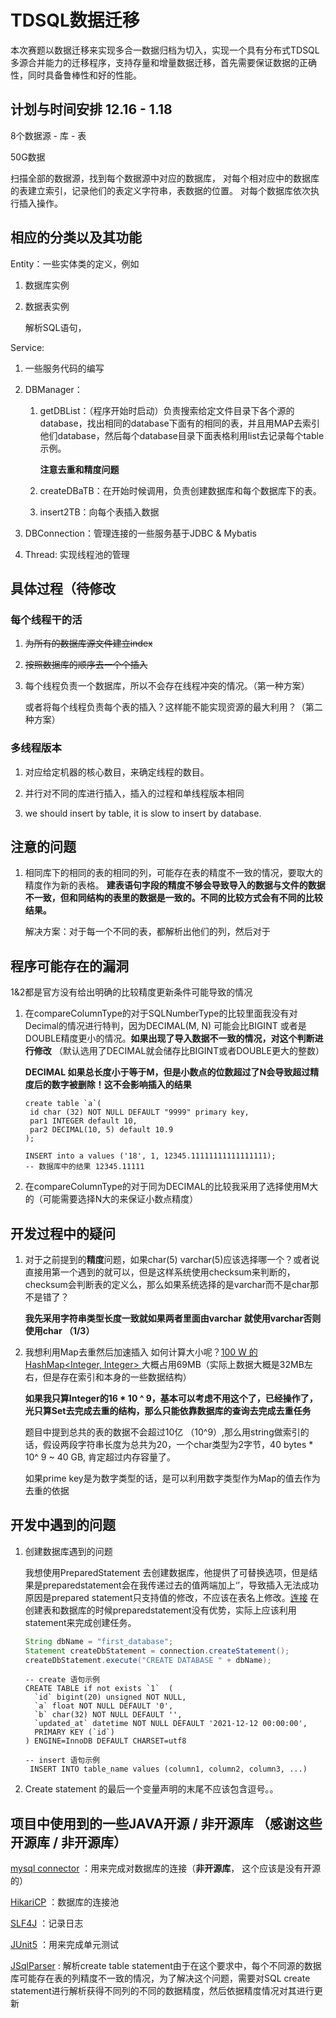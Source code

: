 # TDSQL数据迁移

本次赛题以数据迁移来实现多合一数据归档为切入，实现一个具有分布式TDSQL多源合并能力的迁移程序，支持存量和增量数据迁移，首先需要保证数据的正确性，同时具备鲁棒性和好的性能。

## 计划与时间安排 12.16 - 1.18

8个数据源 - 库 - 表

50G数据

扫描全部的数据源，找到每个数据源中对应的数据库，
对每个相对应中的数据库的表建立索引，记录他们的表定义字符串，表数据的位置。
对每个数据库依次执行插入操作。

## 相应的分类以及其功能
Entity：一些实体类的定义，例如

1. 数据库实例

2. 数据表实例

   解析SQL语句，

Service:

1. 一些服务代码的编写

2. DBManager：

   1. getDBList：（程序开始时启动）负责搜索给定文件目录下各个源的database，找出相同的database下面有的相同的表，并且用MAP去索引他们database，然后每个database目录下面表格利用list去记录每个table示例。

      **注意去重和精度问题**

   2. createDBaTB：在开始时候调用，负责创建数据库和每个数据库下的表。

   3. insert2TB：向每个表插入数据

3. DBConnection：管理连接的一些服务基于JDBC & Mybatis

3. Thread: 实现线程池的管理

## 具体过程（待修改

### 每个线程干的活

1. ~~为所有的数据库源文件建立index~~

2. ~~按照数据库的顺序去一个个插入~~ 


1. 每个线程负责一个数据库，所以不会存在线程冲突的情况。（第一种方案）

   或者将每个线程负责每个表的插入？这样能不能实现资源的最大利用？（第二种方案）

### 多线程版本

1. 对应给定机器的核心数目，来确定线程的数目。

2. 并行对不同的库进行插入，插入的过程和单线程版本相同

3. we should insert by table, it is slow to insert by database.

## 注意的问题

1. 相同库下的相同的表的相同的列，可能存在表的精度不一致的情况，要取大的精度作为新的表格。 **建表语句字段的精度不够会导致导入的数据与文件的数据不一致，但和同结构的表里的数据是一致的。不同的比较方式会有不同的比较结果。**

   解决方案：对于每一个不同的表，都解析出他们的列，然后对于

## 程序可能存在的漏洞

1&2都是官方没有给出明确的比较精度更新条件可能导致的情况

1. 在compareColumnType的对于SQLNumberType的比较里面我没有对Decimal的情况进行特判，因为DECIMAL(M, N) 可能会比BIGINT 或者是DOUBLE精度更小的情况。**如果出现了导入数据不一致的情况，对这个判断进行修改** （默认选用了DECIMAL就会储存比BIGINT或者DOUBLE更大的整数）

   **DECIMAL 如果总长度小于等于M，但是小数点的位数超过了N会导致超过精度后的数字被删除！这不会影响插入的结果**

   ```mysql
   create table `a`(
   	id char (32) NOT NULL DEFAULT "9999" primary key,
   	par1 INTEGER default 10,
   	par2 DECIMAL(10, 5) default 10.9
   );
   
   INSERT into a values ('18', 1, 12345.11111111111111111);
   -- 数据库中的结果 12345.11111
   ```

   

2. 在compareColumnType的对于同为DECIMAL的比较我采用了选择使用M大的（可能需要选择N大的来保证小数点精度）

## 开发过程中的疑问

1. 对于之前提到的**精度**问题，如果char(5) varchar(5)应该选择哪一个？或者说直接用第一个遇到的就可以，但是这样系统使用checksum来判断的，checksum会判断表的定义么，那么如果系统选择的是varchar而不是char那不是错了？

   **我先采用字符串类型长度一致就如果两者里面由varchar 就使用varchar否则使用char （1/3）**
   
2. 我想利用Map去重然后加速插入 如何计算大小呢？[100 W 的HashMap<Integer, Integer> ](https://blog.csdn.net/qq_27657429/article/details/81264666) 大概占用69MB（实际上数据大概是32MB左右，但是存在索引和本身的一些数据结构）

   **如果我只算Integer的16 * 10 ^ 9，基本可以考虑不用这个了，已经操作了，光只算Set去完成去重的结构，那么只能依靠数据库的查询去完成去重任务**

   题目中提到总共的表的数据不会超过10亿 （10^9）,那么用string做索引的话，假设两段字符串长度为总共为20，一个char类型为2字节，40 bytes * 10^ 9 ~ 40 GB, 肯定超过内存容量了。

   如果prime key是为数字类型的话，是可以利用数字类型作为Map的值去作为去重的依据


## 开发中遇到的问题

1. 创建数据库遇到的问题

   我想使用PreparedStatement 去创建数据库，他提供了可替换选项，但是结果是preparedstatement会在我传递过去的值两端加上‘’，导致插入无法成功 原因是prepared statement只支持值的修改，不应该在表名上修改。[连接](https://stackoverflow.com/questions/26582722/unable-to-create-database-using-prepared-statements-in-mysql) 在创建表和数据库的时候preparedstatement没有优势，实际上应该利用statement来完成创建任务。

   ```java
   String dbName = "first_database";
   Statement createDbStatement = connection.createStatement();
   createDbStatement.execute("CREATE DATABASE " + dbName);
   ```

   ```mysql
   -- create 语句示例
   CREATE TABLE if not exists `1`  (
     `id` bigint(20) unsigned NOT NULL,
     `a` float NOT NULL DEFAULT '0',
     `b` char(32) NOT NULL DEFAULT '',
     `updated_at` datetime NOT NULL DEFAULT '2021-12-12 00:00:00',
     PRIMARY KEY (`id`)
   ) ENGINE=InnoDB DEFAULT CHARSET=utf8
   
   -- insert 语句示例
    INSERT INTO table_name values (column1, column2, column3, ...)
   ```
   
   
   
2. Create statement 的最后一个变量声明的末尾不应该包含逗号。。

## 项目中使用到的一些JAVA开源 / 非开源库 （感谢这些开源库 / 非开源库）

[mysql connector](https://dev.mysql.com/downloads/connector/j/) ：用来完成对数据库的连接（**非开源库**， 这个应该是没有开源的）

[HikariCP](https://github.com/brettwooldridge/HikariCP) ：数据库的连接池

[SLF4J](https://www.slf4j.org/) ：记录日志

[JUnit5](https://junit.org/junit5/) ：用来完成单元测试

[JSqlParser](https://github.com/JSQLParser/JSqlParser) : 解析create table statement由于在这个要求中，每个不同源的数据库可能存在表的列精度不一致的情况，为了解决这个问题，需要对SQL create statement进行解析获得不同列的不同的数据精度，然后依据精度情况对其进行更新